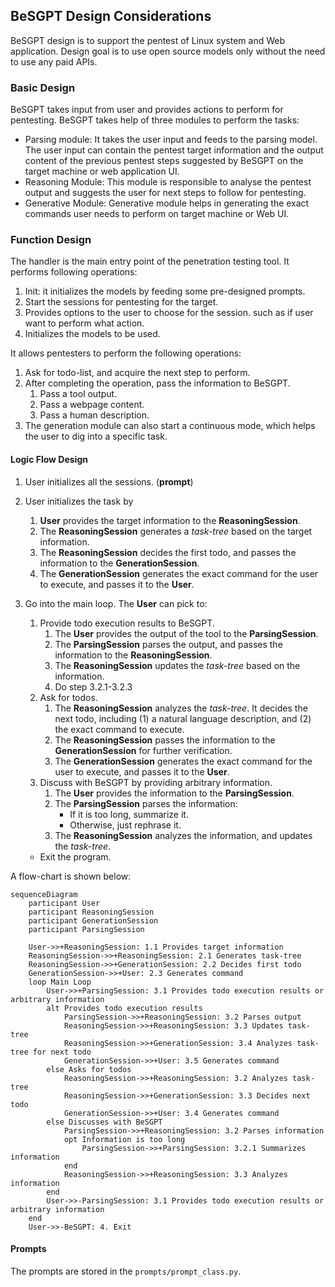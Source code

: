 ## BeSGPT Design Considerations
BeSGPT design is to support the pentest of Linux system and Web application. Design goal is to use open source models only without the need to use any paid APIs.

### Basic Design
BeSGPT takes input from user and provides actions to perform for pentesting. BeSGPT takes help of three modules to perform the tasks:
- Parsing module: It takes the user input and feeds to the parsing model. The user input can contain the pentest target information and the output content of the previous pentest steps suggested by BeSGPT on the target machine or web application UI.
- Reasoning Module: This module is responsible to analyse the pentest output and suggests the user for next steps to follow for pentesting.
- Generative Module: Generative module helps in generating the exact commands user needs to perform on target machine or Web UI.

### Function Design
The handler is the main entry point of the penetration testing tool. It performs following operations:
1. Init: it initializes the models by feeding some pre-designed prompts.
2. Start the sessions for pentesting for the target.
3. Provides options to the user to choose for the session. such as if user want to perform what action.
4. Initializes the models to be used.

It allows pentesters to perform the following operations:
1. Ask for todo-list, and acquire the next step to perform.
2. After completing the operation, pass the information to BeSGPT.
   1. Pass a tool output.
   2. Pass a webpage content.
   3. Pass a human description.
3. The generation module can also start a continuous mode, which helps the user to dig into a specific task.

#### Logic Flow Design
1. User initializes all the sessions. (**prompt**)
2. User initializes the task by
   1. **User** provides the target information to the **ReasoningSession**. 
   2. The **ReasoningSession** generates a *task-tree* based on the target information. 
   3. The **ReasoningSession** decides the first todo, and passes the information to the **GenerationSession**. 
   4. The **GenerationSession** generates the exact command for the user to execute, and passes it to the **User**. 
3. Go into the main loop. The **User** can pick to:
   1. Provide todo execution results to BeSGPT.
      1. The **User** provides the output of the tool to the **ParsingSession**. 
      2. The **ParsingSession** parses the output, and passes the information to the **ReasoningSession**.
      3. The **ReasoningSession** updates the *task-tree* based on the information.
      4. Do step 3.2.1-3.2.3
   2. Ask for todos.
      1. The **ReasoningSession** analyzes the *task-tree*. It decides the next todo, including (1) a natural language description, and (2) the exact command to execute.
      2. The **ReasoningSession** passes the information to the **GenerationSession** for further verification.
      3. The **GenerationSession** generates the exact command for the user to execute, and passes it to the **User**.
   3. Discuss with BeSGPT by providing arbitrary information.
      1. The **User** provides the information to the **ParsingSession**.
      2. The **ParsingSession** parses the information:
         - If it is too long, summarize it.
         - Otherwise, just rephrase it.
      3. The **ReasoningSession** analyzes the information, and updates the *task-tree*.

   - Exit the program.


A flow-chart is shown below:
```mermaid
sequenceDiagram
    participant User
    participant ReasoningSession
    participant GenerationSession
    participant ParsingSession

    User->>+ReasoningSession: 1.1 Provides target information
    ReasoningSession->>+ReasoningSession: 2.1 Generates task-tree
    ReasoningSession->>+GenerationSession: 2.2 Decides first todo
    GenerationSession->>+User: 2.3 Generates command
    loop Main Loop
        User->>+ParsingSession: 3.1 Provides todo execution results or arbitrary information
        alt Provides todo execution results
            ParsingSession->>+ReasoningSession: 3.2 Parses output
            ReasoningSession->>+ReasoningSession: 3.3 Updates task-tree
            ReasoningSession->>+GenerationSession: 3.4 Analyzes task-tree for next todo
            GenerationSession->>+User: 3.5 Generates command
        else Asks for todos
            ReasoningSession->>+ReasoningSession: 3.2 Analyzes task-tree
            ReasoningSession->>+GenerationSession: 3.3 Decides next todo
            GenerationSession->>+User: 3.4 Generates command
        else Discusses with BeSGPT
            ParsingSession->>+ReasoningSession: 3.2 Parses information
            opt Information is too long
                ParsingSession->>+ParsingSession: 3.2.1 Summarizes information
            end
            ReasoningSession->>+ReasoningSession: 3.3 Analyzes information
        end
        User->>-ParsingSession: 3.1 Provides todo execution results or arbitrary information
    end
    User->>-BeSGPT: 4. Exit

```

#### Prompts
The prompts are stored in the `prompts/prompt_class.py`. 


